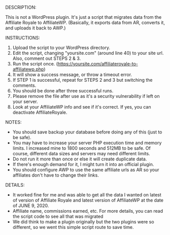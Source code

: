 DESCRIPTION:

This is not a WordPress plugin. It's just a script that migrates data from the Affiliate Royale to AffiliateWP. (Basically, it exports data from AR, converts it, and uploads it back to AWP.)

INSTRUCTIONS:
1. Upload the script to your WordPress directory.
2. Edit the script, changing "yoursite.com" (around line 40) to your site url. Also, comment out STEPS 2 & 3. 
3. Run the script once. (https://yoursite.com/affiliateroyale-to-affiliatewp.php)
4. It will show a success message, or throw a timeout error.
5. If STEP 1 is successful, repeat for STEPS 2 and 3 but switching the comments.
6. You should be done after three successful runs.
7. Please remove the file after use as it's a security vulnerability if left on your server.
8. Look at your AffiliateWP info and see if it's correct. If yes, you can deactivate AffiliateRoyale. 

NOTES:
- You should save backup your database before doing any of this (just to be safe).
- You may have to increase your server PHP execution time and memory limits. I increased mine to 1800 seconds and 512MB to be safe. Of course, different data sizes and servers may need different limits.
- Do not run it more than once or else it will create duplicate data.
- If there's enough demand for it, I might turn it into an official plugin.
- You should configure AWP to use the same affiliate urls as AR so your affiliates don't have to change their links.

DETAILS:
- It worked fine for me and was able to get all the data I wanted on latest of version of Affiliate Royale and latest version of AffiliateWP at the date of JUNE 9, 2020. 
- Affiliate name, commissions earned, etc. For more details, you can read the script code to see all that was migrated
- We did think to make a plugin originally but the two plugins were so different, so we went this simple script route to save time.
